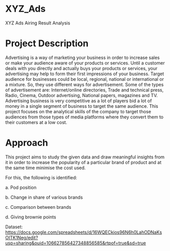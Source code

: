 # XYZ_Ads
XYZ Ads Airing Result Analysis

# Project Description 

Advertising is a way of marketing your business in order to increase sales or make your audience aware of your products or services. Until a customer deals with you directly and actually buys your products or services, your advertising may help to form their first impressions of your business. Target audience for businesses could be local, regional, national or international or a mixture. So, they use different ways for advertisement. Some of the types of advertisement are: Internet/online directories, Trade and technical press, Radio, Cinema, Outdoor advertising, National papers, magazines and TV. Advertising business is very competitive as a lot of players bid a lot of money in a single segment of business to target the same audience. This project focuses on the analytical skills of the company to target those audiences from those types of media platforms where they convert them to their customers at a low cost.

# Approach 

This project aims to study the given data and draw meaningful insights from it in order to increase the popularity of a particular brand of product and at the same time minimise the cost used.

For this, the following is identified:

a. Pod position 

b. Change in share of various brands

c. Comparison between brands

d. Giving brownie points

Dataset: https://docs.google.com/spreadsheets/d/16WQECkios96N6h0LahODNaKsOITK1Neg/edit?usp=sharing&ouid=106627856427348856585&rtpof=true&sd=true
